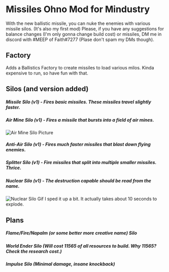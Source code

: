 # Missiles Ohno Mod for Mindustry
With the new ballistic missile, you can nuke the enemies with various missile silos. (It's also my first mod) Please, if you have any suggestions for balance changes (I'm only gonna change build cost) or missiles, DM me in discord with #MEEP of Faith#7277 (Plase don't spam my DMs though).

## Factory
Adds a Ballistics Factory to create missiles to load various milos. Kinda expensive to run, so have fun with that.

## Silos (and version added)
##### Missile Silo (v1) - Fires basic missiles. These missiles travel slightly faster.
##### Air Mine Silo (v1) - Fires a missile that bursts into a field of air mines.
![Air Mine Silo Picture](https://cdn.discordapp.com/attachments/652744771625811968/654195861328232459/Screenshot_20191210-214001.png)
##### Anti-Air Silo (v1) - Fires much faster missiles that blast down flying enemies.
##### Splitter Silo (v1) - Fire missiles that split into multiple smaller missiles. Thrice.
##### Nuclear Silo (v1) - The destruction capable should be read from the name.
![Nuclear Silo Gif](https://cdn.discordapp.com/attachments/501046551024762892/653769032062992384/Just_a_Nuke.gif)
I sped it up a bit. It actually takes about 10 seconds to explode.

## Plans
##### Flame/Fire/Napalm (or some better more creative name) Silo
##### World Ender Silo (Will cost 11565 of all resources to build. Why 11565? Check the research cost.)
##### Impulse Silo (Minimal damage, insane knockback)
